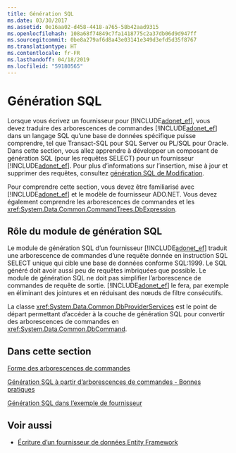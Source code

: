 ```yaml
---
title: Génération SQL
ms.date: 03/30/2017
ms.assetid: 0e16aa02-d458-4418-a765-58b42aad9315
ms.openlocfilehash: 108a68f74849c7fa1418775c2a37db06d9d947ff
ms.sourcegitcommit: 0be8a279af6d8a43e03141e349d3efd5d35f8767
ms.translationtype: HT
ms.contentlocale: fr-FR
ms.lasthandoff: 04/18/2019
ms.locfileid: "59180565"
---
```

# <a name="sql-generation"></a>Génération SQL
Lorsque vous écrivez un fournisseur pour [!INCLUDE[adonet_ef](../../../../../includes/adonet-ef-md.md)], vous devez traduire des arborescences de commandes [!INCLUDE[adonet_ef](../../../../../includes/adonet-ef-md.md)] dans un langage SQL qu’une base de données spécifique puisse comprendre, tel que Transact-SQL pour SQL Server ou PL/SQL pour Oracle. Dans cette section, vous allez apprendre à développer un composant de génération SQL (pour les requêtes SELECT) pour un fournisseur [!INCLUDE[adonet_ef](../../../../../includes/adonet-ef-md.md)]. Pour plus d’informations sur l’insertion, mise à jour et supprimer des requêtes, consultez [génération SQL de Modification](../../../../../docs/framework/data/adonet/ef/modification-sql-generation.md).  
  
 Pour comprendre cette section, vous devez être familiarisé avec [!INCLUDE[adonet_ef](../../../../../includes/adonet-ef-md.md)] et le modèle de fournisseur ADO.NET. Vous devez également comprendre les arborescences de commandes et les <xref:System.Data.Common.CommandTrees.DbExpression>.  
  
## <a name="the-role-of-the-sql-generation-module"></a>Rôle du module de génération SQL  
 Le module de génération SQL d’un fournisseur [!INCLUDE[adonet_ef](../../../../../includes/adonet-ef-md.md)] traduit une arborescence de commandes d’une requête donnée en instruction SQL SELECT unique qui cible une base de données conforme SQL:1999. Le SQL généré doit avoir aussi peu de requêtes imbriquées que possible. Le module de génération SQL ne doit pas simplifier l’arborescence de commandes de requête de sortie. [!INCLUDE[adonet_ef](../../../../../includes/adonet-ef-md.md)] le fera, par exemple en éliminant des jointures et en réduisant des nœuds de filtre consécutifs.  
  
 La classe <xref:System.Data.Common.DbProviderServices> est le point de départ permettant d’accéder à la couche de génération SQL pour convertir des arborescences de commandes en <xref:System.Data.Common.DbCommand>.  
  
## <a name="in-this-section"></a>Dans cette section  
 [Forme des arborescences de commandes](../../../../../docs/framework/data/adonet/ef/the-shape-of-the-command-trees.md)  
  
 [Génération SQL à partir d’arborescences de commandes - Bonnes pratiques](../../../../../docs/framework/data/adonet/ef/generating-sql-from-command-trees-best-practices.md)  
  
 [Génération SQL dans l’exemple de fournisseur](../../../../../docs/framework/data/adonet/ef/sql-generation-in-the-sample-provider.md)  
  
## <a name="see-also"></a>Voir aussi

- [Écriture d’un fournisseur de données Entity Framework](../../../../../docs/framework/data/adonet/ef/writing-an-ef-data-provider.md)
